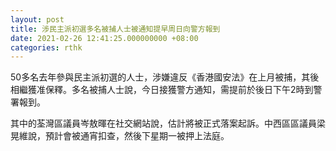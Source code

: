 ```yaml
---
layout: post
title: 涉民主派初選多名被捕人士被通知提早周日向警方報到
date: 2021-02-26 12:41:25.000000000 +08:00
categories: rthk
---
```


50多名去年參與民主派初選的人士，涉嫌違反《香港國安法》在上月被捕，其後相繼獲准保釋。多名被捕人士說，今日接獲警方通知，需提前於後日下午2時到警署報到。

其中的荃灣區議員岑敖暉在社交網站說，估計將被正式落案起訴。中西區區議員梁晃維說，預計會被通宵扣查，然後下星期一被押上法庭。
